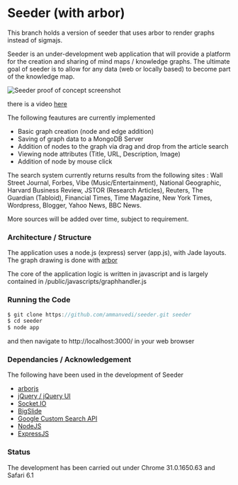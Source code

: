 # Seeder (with arbor)

This branch holds a version of seeder that uses arbor to render graphs instead of sigmajs.

Seeder is an under-development web application that will provide a platform for the creation and sharing of mind maps / knowledge graphs. The ultimate goal of seeder is to allow for any data (web or locally based) to become part of the knowledge map.

![Seeder proof of concept screenshot](http://i.imgur.com/1q6lNYo.png)

there is a video [here](http://youtu.be/879IhcXFcpU)


The following feautures are currently implemented

 * Basic graph creation (node and edge addition)
 * Saving of graph data to a MongoDB Server
 * Addition of nodes to the graph via drag and drop from the article search
 * Viewing node attributes (Title, URL, Description, Image)
 * Addition of node by mouse click 
 

The search system currently returns results from the following sites : Wall Street Journal, Forbes, Vibe (Music/Entertainment), National Geographic, Harvard Business Review, JSTOR (Research Articles), Reuters, The Guardian (Tabloid), Financial Times, Time Magazine, New York Times, Wordpress, Blogger, Yahoo News, BBC News.

More sources will be added over time, subject to requirement.
 
### Architecture / Structure

The application uses a node.js (express) server (app.js), with Jade layouts. The graph drawing is done with [arbor](http://arborjs.org/)

The core of the application logic is written in javascript and is largely contained in /public/javascripts/graphhandler.js

### Running the Code

```javascript
$ git clone https://github.com/ammanvedi/seeder.git seeder
$ cd seeder
$ node app
```
and then navigate to http://localhost:3000/ in your web browser

### Dependancies / Acknowledgement

The following have been used in the development of Seeder

* [arborjs](http://arborjs.org/)
* [jQuery / jQuery UI](https://github.com/jquery/jquery)
* [Socket.IO](https://github.com/learnboost/socket.io)
* [BigSlide](https://github.com/ascott1/bigSlide.js)
* [Google Custom Search API](https://developers.google.com/custom-search/)
* [NodeJS](http://nodejs.org/)
* [ExpressJS](http://expressjs.com/)

### Status

The development has been carried out under Chrome 31.0.1650.63 and Safari 6.1

